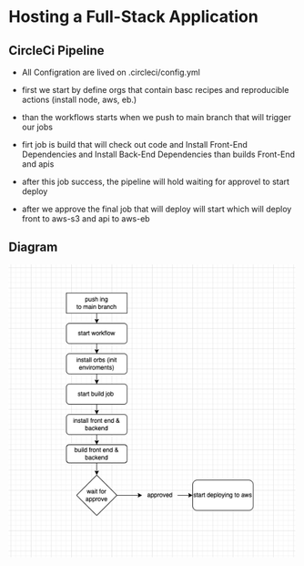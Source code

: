 # Hosting a Full-Stack Application

## CircleCi Pipeline

- All Configration are lived on .circleci/config.yml

- first we start by define orgs that contain basc recipes and reproducible actions (install node, aws, eb.)

- than the workflows starts when we push to main branch that will trigger our jobs

- firt job is build that will check out code and Install Front-End Dependencies
and Install Back-End Dependencies than builds Front-End and apis

- after this job success, the pipeline will hold waiting for approvel to start deploy

- after we approve the final job that will deploy will start which will deploy front to aws-s3 and api to aws-eb

## Diagram

![RDS](../screenshots/pipeline.png)
